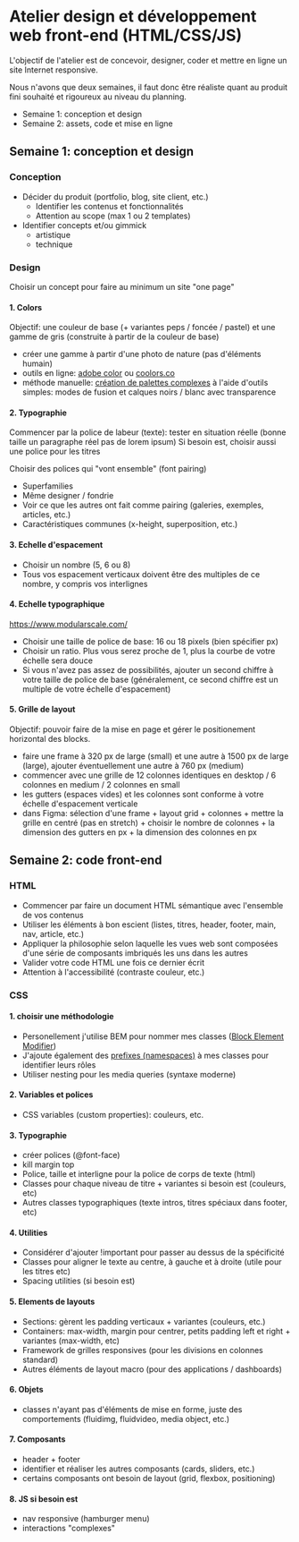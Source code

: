 # Atelier design et développement web front-end (HTML/CSS/JS)

L'objectif de l'atelier est de concevoir, designer, coder et mettre en ligne un site Internet responsive.

Nous n'avons que deux semaines, il faut donc être réaliste quant au produit fini souhaité et rigoureux au niveau du planning.

- Semaine 1: conception et design
- Semaine 2: assets, code et mise en ligne

## Semaine 1: conception et design

### Conception

- Décider du produit (portfolio, blog, site client, etc.)
  - Identifier les contenus et fonctionnalités
  - Attention au scope (max 1 ou 2 templates)
- Identifier concepts et/ou gimmick
  - artistique
  - technique

### Design

Choisir un concept pour faire au minimum un site "one page"

#### 1. Colors

Objectif: une couleur de base (+ variantes peps / foncée / pastel) et une gamme de gris (construite à partir de la couleur de base)

- créer une gamme à partir d'une photo de nature (pas d'éléments humain)
- outils en ligne: [adobe color](https://github.com/jeromecoupe/iad_web_frontend_atelier) ou [coolors.co](https://coolors.co/)
- méthode manuelle: [création de palettes complexes](https://www.smashingmagazine.com/2017/07/advanced-color-palettes-photoshop-sketch-affinity-designer/) à l'aide d'outils simples: modes de fusion et calques noirs / blanc avec transparence

#### 2. Typographie

Commencer par la police de labeur (texte): tester en situation réelle (bonne taille un paragraphe réel pas de lorem ipsum)
Si besoin est, choisir aussi une police pour les titres

Choisir des polices qui "vont ensemble" (font pairing)

- Superfamilies
- Même designer / fondrie
- Voir ce que les autres ont fait comme pairing (galeries, exemples, articles, etc.)
- Caractéristiques communes (x-height, superposition, etc.)

#### 3. Echelle d'espacement

- Choisir un nombre (5, 6 ou 8)
- Tous vos espacement verticaux doivent être des multiples de ce nombre, y compris vos interlignes

#### 4. Echelle typographique

https://www.modularscale.com/

- Choisir une taille de police de base: 16 ou 18 pixels (bien spécifier px)
- Choisir un ratio. Plus vous serez proche de 1, plus la courbe de votre échelle sera douce
- Si vous n'avez pas assez de possibilités, ajouter un second chiffre à votre taille de police de base (généralement, ce second chiffre est un multiple de votre échelle d'espacement)

#### 5. Grille de layout

Objectif: pouvoir faire de la mise en page et gérer le positionement horizontal des blocks.

- faire une frame à 320 px de large (small) et une autre à 1500 px de large (large), ajouter éventuellement une autre à 760 px (medium)
- commencer avec une grille de 12 colonnes identiques en desktop / 6 colonnes en medium / 2 colonnes en small
- les gutters (espaces vides) et les colonnes sont conforme à votre échelle d'espacement verticale
- dans Figma: sélection d'une frame + layout grid + colonnes + mettre la grille en centré (pas en stretch) + choisir le nombre de colonnes + la dimension des gutters en px + la dimension des colonnes en px

## Semaine 2: code front-end

### HTML

- Commencer par faire un document HTML sémantique avec l'ensemble de vos contenus
- Utiliser les éléments à bon escient (listes, titres, header, footer, main, nav, article, etc.)
- Appliquer la philosophie selon laquelle les vues web sont composées d'une série de composants imbriqués les uns dans les autres
- Valider votre code HTML une fois ce dernier écrit
- Attention à l'accessibilité (contraste couleur, etc.)

### CSS

#### 1. choisir une méthodologie

- Personellement j'utilise BEM pour nommer mes classes ([Block Element Modifier](https://csswizardry.com/2013/01/mindbemding-getting-your-head-round-bem-syntax/))
- J'ajoute également des [prefixes (namespaces)](https://csswizardry.com/2015/03/more-transparent-ui-code-with-namespaces/) à mes classes pour identifier leurs rôles
- Utiliser nesting pour les media queries (syntaxe moderne)

#### 2. Variables et polices

- CSS variables (custom properties): couleurs, etc.

#### 3. Typographie

- créer polices (@font-face)
- kill margin top
- Police, taille et interligne pour la police de corps de texte (html)
- Classes pour chaque niveau de titre + variantes si besoin est (couleurs, etc)
- Autres classes typographiques (texte intros, titres spéciaux dans footer, etc)

#### 4. Utilities

- Considérer d'ajouter !important pour passer au dessus de la spécificité
- Classes pour aligner le texte au centre, à gauche et à droite (utile pour les titres etc)
- Spacing utilities (si besoin est)

#### 5. Elements de layouts

- Sections: gèrent les padding verticaux + variantes (couleurs, etc.)
- Containers: max-width, margin pour centrer, petits padding left et right + variantes (max-width, etc)
- Framework de grilles responsives (pour les divisions en colonnes standard)
- Autres éléments de layout macro (pour des applications / dashboards)

#### 6. Objets

- classes n'ayant pas d'éléments de mise en forme, juste des comportements (fluidimg, fluidvideo, media object, etc.)

#### 7. Composants

- header + footer
- identifier et réaliser les autres composants (cards, sliders, etc.)
- certains composants ont besoin de layout (grid, flexbox, positioning)

#### 8. JS si besoin est

- nav responsive (hamburger menu)
- interactions "complexes"
